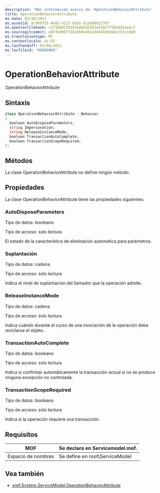 ```yaml
---
description: 'Más información acerca de: OperationBehaviorAttribute'
title: OperationBehaviorAttribute
ms.date: 03/30/2017
ms.assetid: 8c9b0755-9e83-411f-bdcb-61a586022797
ms.openlocfilehash: c1f1b80134163ee65d5015e52017f5bb455aeac7
ms.sourcegitcommit: ddf7edb67715a5b9a45e3dd44536dabc153c1de0
ms.translationtype: MT
ms.contentlocale: es-ES
ms.lasthandoff: 02/06/2021
ms.locfileid: "99803066"
---
```

# <a name="operationbehaviorattribute"></a>OperationBehaviorAttribute

OperationBehaviorAttribute  
  
## <a name="syntax"></a>Sintaxis  
  
```csharp
class OperationBehaviorAttribute : Behavior  
{  
  boolean AutoDisposeParameters;  
  string Impersonation;  
  string ReleaseInstanceMode;  
  boolean TransactionAutoComplete;  
  boolean TransactionScopeRequired;  
};  
```  
  
## <a name="methods"></a>Métodos  

 La clase OperationBehaviorAttribute no define ningún método.  
  
## <a name="properties"></a>Propiedades  

 La clase OperationBehaviorAttribute tiene las propiedades siguientes:  
  
### <a name="autodisposeparameters"></a>AutoDisposeParameters  

 Tipo de datos: booleano  
  
 Tipo de acceso: solo lectura  
  
 El estado de la característica de eliminación automática para parámetros.  
  
### <a name="impersonation"></a>Suplantación  

 Tipo de datos: cadena  
  
 Tipo de acceso: solo lectura  
  
 Indica el nivel de suplantación del llamador que la operación admite.  
  
### <a name="releaseinstancemode"></a>ReleaseInstanceMode  

 Tipo de datos: cadena  
  
 Tipo de acceso: solo lectura  
  
 Indica cuándo durante el curso de una invocación de la operación debe reciclarse el objeto.  
  
### <a name="transactionautocomplete"></a>TransactionAutoComplete  

 Tipo de datos: booleano  
  
 Tipo de acceso: solo lectura  
  
 Indica si confirmar automáticamente la transacción actual si no se produce ninguna excepción no controlada.  
  
### <a name="transactionscoperequired"></a>TransactionScopeRequired  

 Tipo de datos: booleano  
  
 Tipo de acceso: solo lectura  
  
 Indica si la operación requiere una transacción.  
  
## <a name="requirements"></a>Requisitos  
  
|MOF|Se declara en Servicemodel.mof.|  
|---------|-----------------------------------|  
|Espacio de nombres|Se define en root\ServiceModel|  
  
## <a name="see-also"></a>Vea también

- <xref:System.ServiceModel.OperationBehaviorAttribute>
